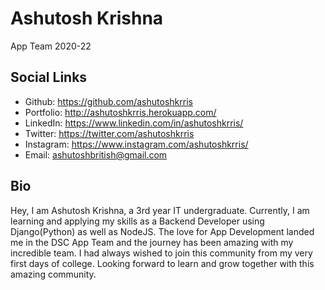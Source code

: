 # Ashutosh Krishna
App Team 2020-22

## Social Links
- Github: https://github.com/ashutoshkrris
- Portfolio: http://ashutoshkrris.herokuapp.com/
- LinkedIn: https://www.linkedin.com/in/ashutoshkrris/
- Twitter: https://twitter.com/ashutoshkrris
- Instagram: https://www.instagram.com/ashutoshkrris/
- Email: ashutoshbritish@gmail.com 


## Bio

Hey, I am Ashutosh Krishna, a 3rd year IT undergraduate. Currently, I am learning and applying my skills as a Backend Developer using Django(Python) as well as NodeJS. The love for App Development landed me in the DSC App Team and the journey has been amazing with my incredible team. I had always wished to join this community from my very first days of college. Looking forward to learn and grow together with this amazing community.